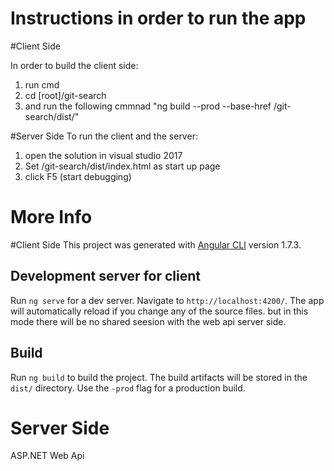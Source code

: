 
# Instructions in order to run the app

#Client Side

In order to build the client side:
1. run cmd
2. cd [root]/git-search
3. and run the following cmmnad  "ng build --prod --base-href /git-search/dist/"


#Server Side
To run the client and the server:
1. open the solution in visual studio 2017
2. Set  /git-search/dist/index.html as start up page
3. click F5 (start debugging)



# More Info

#Client Side
This project was generated with [Angular CLI](https://github.com/angular/angular-cli) version 1.7.3.

## Development server for client

Run `ng serve` for a dev server. Navigate to `http://localhost:4200/`. The app will automatically reload if you change any of the source files.
but in this mode there will be no shared seesion with the web api server side.

## Build
Run `ng build` to build the project. The build artifacts will be stored in the `dist/` directory. Use the `-prod` flag for a production build.

# Server Side
ASP.NET Web Api
